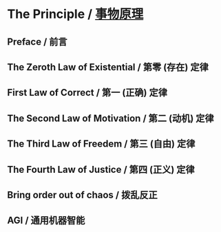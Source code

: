 # The Principle / [事物原理](https://github.com/sologram/the-principle/tree/master/zh)

## Preface / 前言

## The Zeroth Law of Existential / 第零 (存在) 定律

## First Law of Correct / 第一 (正确) 定律

## The Second Law of Motivation / 第二 (动机) 定律

## The Third Law of Freedem / 第三 (自由) 定律

## The Fourth Law of Justice / 第四 (正义) 定律

## Bring order out of chaos / 拨乱反正

## AGI / 通用机器智能
